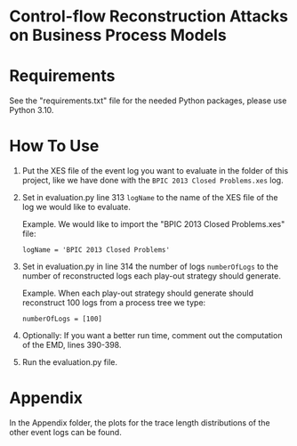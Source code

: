 # Control-flow Reconstruction Attacks on Business Process Models

# Requirements
See the "requirements.txt" file for the needed Python packages, please use Python 3.10.
# How To Use

1. Put the XES file of the event log you want to evaluate in the folder of this project, like we have done with the `BPIC 2013 Closed Problems.xes` log. 

2. Set in evaluation.py line 313 `logName` to the name of the XES file of the log we would like to evaluate.

    Example. We would like to import the "BPIC 2013 Closed Problems.xes" file:

   `logName = 'BPIC 2013 Closed Problems'` 

3. Set in evaluation.py in line 314 the number of logs `numberOfLogs` to the number of reconstructed logs each play-out strategy should generate.

    Example. When each play-out strategy should generate should reconstruct 100 logs from a process tree we type:

   `numberOfLogs = [100]`

4. Optionally: If you want a better run time, comment out the computation of the EMD, lines 390-398. 

5. Run the evaluation.py file.

# Appendix

In the Appendix folder, the plots for the trace length distributions of the other event logs can be found.
